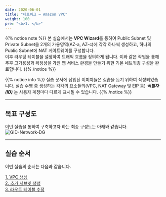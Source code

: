 ```yaml
---
date: 2020-06-01
title: "네트워크 – Amazon VPC"
weight: 100
pre: "<b>1. </b>"
---
```


{{% notice note %}}
본 실습에서는 **VPC Wizard**를 통하여 Public Subnet 및 Private Subnet을 2개의 가용영역(AZ-a, AZ-c)에 각각 하나씩 생성하고, 하나의 Public Subnet에 NAT 게이트웨이를 구성합니다.  
이후 라우팅 테이블을 설정하여 트래픽 흐름을 정의하게 됩니다. 이와 같은 작업을 통해 추후 고가용성과 확장성을 가진 웹 서비스 환경을 만들기 위한 기본 네트워킹 구성을 완료합니다.
{{% /notice %}}

{{% notice info %}}
실습 문서에 삽입된 이미지들은 실습을 돕기 위하여 작성되었습니다. 실습 수행 중 생성하는 각각의 요소들의(VPC, NAT Gateway 및 EIP 등) ***식별자(ID)*** 는 사용자 계정마다 다르게 표시될 수 있습니다.
{{% /notice %}}

----

## 목표 구성도
이번 실습을 통하여 구축하고자 하는 최종 구성도는 아래와 같습니다.
![GID-Network-DG](/images/network/gid-network-01.svg)

----

## 실습 순서
이번 실습의 순서는 다음과 같습니다.

[1. VPC 생성](./create_vpc)  
[2. 추가 서브넷 생성](./create_subnet)  
[3. 라우트 테이블 수정](./modify_route)





